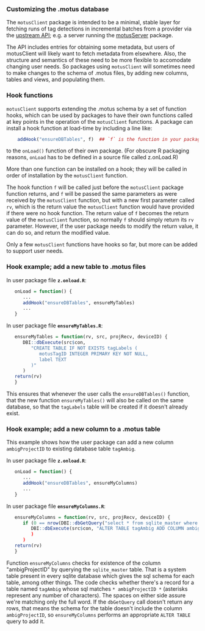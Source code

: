 ### Customizing the .motus database ###

The `motusClient` package is intended to be a minimal, stable layer for
fetching runs of tag detections in incremental batches from a provider
via the [upstream API](https://github.com/jbrzusto/motusClient/blob/master/inst/doc/upstream_api.md);
e.g. a server running the [motusServer](https://github.com/jbrzusto/motusServer) package.

The API includes entries for obtaining some metadata, but users of
motusClient will likely want to fetch metadata from elsewhere.  Also,
the structure and semantics of these need to be more flexible to
accomodate changing user needs.  So packages using `motusClient` will
sometimes need to make changes to the schema of .motus files, by
adding new columns, tables and views, and populating them.

### Hook functions ###

`motusClient` supports extending the .motus schema by a set of
function hooks, which can be used by packages to have their own
functions called at key points in the operation of the `motusClient`
functions.  A package can install a hook function at load-time by
including a line like:

``` R
    addHook("ensureDBTables", f)  ## `f` is the function in your package
```

to the `onLoad()` function of their own package. (For obscure R
packaging reasons, `onLoad` has to be defined in a source file
called z.onLoad.R)

More than one function can be installed on a hook; they will be
called in order of installation by the `motusClient` function.

The hook function `f` will be called just before the `motusClient`
package function returns, and `f` will be passed the same parameters
as were received by the `motusClient` function, but with a new first
parameter called `rv`, which is the return value the `motusClient` function
would have provided if there were no hook function.  The return value of `f`
becomes the return value of the `motusClient` function, so normally `f`
should simply return its `rv` parameter.  However, if the user package needs
to modify the return value, it can do so, and return the modified value.

Only a few `motusClient` functions have hooks so far, but more can
be added to support user needs.

### Hook example;  add a new table to .motus files ###


In user package file **`z.onload.R`**:

```R
   onLoad = function() {
      ...
      addHook("ensureDBTables", ensureMyTables)
      ...
   }
```

In user package file **`ensureMyTables.R`**:

``` R
   ensureMyTables = function(rv, src, projRecv, deviceID) {
      DBI::dbExecute(src$con,
         "CREATE TABLE IF NOT EXISTS tagLabels (
            motusTagID INTEGER PRIMARY KEY NOT NULL,
            label TEXT
         )"
      )
   return(rv)
   }
```

This ensures that whenever the user calls the `ensureDBTables()` function,
that the new function `ensureMyTables()` will also be called on the
same database, so that the `tagLabels` table will be created if it
doesn't already exist.

### Hook example;  add a new column to a .motus table ###

This example shows how the user package can add a new column `ambigProjectID` to
existing database table `tagAmbig`.

In user package file **`z.onload.R`**:

```R
   onLoad = function() {
      ...
      addHook("ensureDBTables", ensureMyColumns)
      ...
   }
```

In user package file **`ensureMyColumns.R`**:

``` R
   ensureMyColumns = function(rv, src, projRecv, deviceID) {
      if (0 == nrow(DBI::dbGetQuery("select * from sqlite_master where tbl_name='tagAmbig' and sql glob '* ambigProjectID *'"))) {
         DBI::dbExecute(src$con, "ALTER TABLE tagAmbig ADD COLUMN ambigProjectID INTEGER")
         )
      )
   return(rv)
   }
```

Function `ensureMyColumns` checks for existence of the column
"ambigProjectID" by querying the `sqlite_master` table.  That is a
system table present in every sqlite database which gives the sql
schema for each table, among other things.  The code checks whether
there's a record for a table named `tagAmbig` whose sql matches `*
ambigProjectID *` (asterisks represent any number of characters).  The
spaces on either side assure we're matching only the full word.  If
the `dbGetQuery` call doesn't return any rows, that means the schema
for the table doesn't include the column `ambigProjectID`, so
`ensureMyColumns` performs an appropriate `ALTER TABLE` query to add
it.
